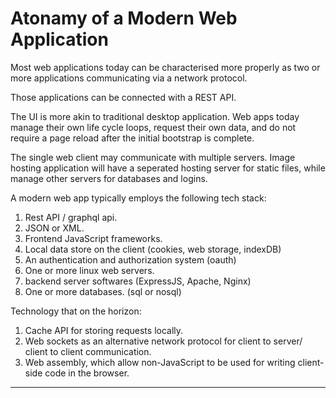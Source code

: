 # Atonamy of a Modern Web Application

Most web applications today can be characterised more properly as two or more applications communicating via a network protocol. 

Those applications can be connected with a REST API. 

The UI is more akin to traditional desktop application. Web apps today manage their own life cycle loops, request their own data, and do not require a page reload after the initial bootstrap is complete.

The single web client may communicate with multiple servers. Image hosting application will have a seperated hosting server for static files, while manage other servers for databases and logins.

A modern web app typically employs the following tech stack:

1. Rest API / graphql api.
2. JSON or XML.
3. Frontend JavaScript frameworks.
4. Local data store on the client (cookies, web storage, indexDB)
5. An authentication and authorization system (oauth)
6. One or more linux web servers.
7. backend server softwares (ExpressJS, Apache, Nginx)
8. One or more databases. (sql or nosql)


Technology that on the horizon:

1. Cache API for storing requests locally.
2. Web sockets as an alternative network protocol for client to server/ client to client communication.
3. Web assembly, which allow non-JavaScript to be used for writing client-side code in the browser.

---



